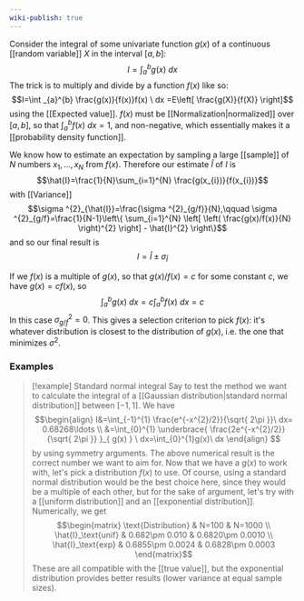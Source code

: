 ```yaml
---
wiki-publish: true
---
```

Consider the integral of some univariate function $g(x)$ of a continuous [[random variable]] $X$ in the interval $[a,b]$:
$$I=\int _{a}^{b}g(x) \ dx $$
The trick is to multiply and divide by a function $f(x)$ like so:
$$I=\int _{a}^{b} \frac{g(x)}{f(x)}f(x) \ dx =E\left[ \frac{g(X)}{f(X)} \right]$$
using the [[Expected value]]. $f(x)$ must be [[Normalization|normalized]] over $[a,b]$, so that $\int_{a}^{b}f(x)\ dx=1$, and non-negative, which essentially makes it a [[probability density function]].

We know how to estimate an expectation by sampling a large [[sample]] of $N$ numbers $x_{1},\ldots,x_{N}$ from $f(x)$. Therefore our estimate $\hat{I}$ of $I$ is
$$\hat{I}=\frac{1}{N}\sum_{i=1}^{N} \frac{g(x_{i})}{f(x_{i})}$$
with [[Variance]]
$$\sigma ^{2}_{\hat{I}}=\frac{\sigma ^{2}_{g/f}}{N},\qquad \sigma ^{2}_{g/f}=\frac{1}{N-1}\left\{  \sum_{i=1}^{N} \left[ \left( \frac{g(x)/f(x)}{N} \right)^{2} \right] - \hat{I}^{2}  \right\}$$
and so our final result is
$$I=\hat{I}\pm \sigma_{\hat{I}}$$

If we $f(x)$ is a multiple of $g(x)$, so that $g(x)/f(x)=c$ for some constant $c$, we have $g(x)=cf(x)$, so
$$\int_{a}^{b}g(x)\ dx=c\int _{a}^{b}f(x) \ dx =c$$
In this case $\sigma ^{2}_{g/f}=0$. This gives a selection criterion to pick $f(x)$: it's whatever distribution is closest to the distribution of $g(x)$, i.e. the one that minimizes $\sigma ^{2}$.
### Examples
> [!example] Standard normal integral
> Say to test the method we want to calculate the integral of a [[Gaussian distribution|standard normal distribution]] between $[-1,1]$. We have
> $$\begin{align}
> I&=\int_{-1}^{1} \frac{e^{-x^{2}/2}}{\sqrt{ 2\pi }}\ dx= 0.68268\ldots \\
> &=\int_{0}^{1} \underbrace{ \frac{2e^{-x^{2}/2}}{\sqrt{ 2\pi }} }_{ g(x) } \ dx=\int_{0}^{1}g(x)\ dx
> \end{align}
> $$
> by using symmetry arguments. The above numerical result is the correct number we want to aim for. Now that we have a $g(x)$ to work with, let's pick a distribution $f(x)$ to use. Of course, using a standard normal distribution would be the best choice here, since they would be a multiple of each other, but for the sake of argument, let's try with a [[uniform distribution]] and an [[exponential distribution]]. Numerically, we get
> $$\begin{matrix}
 \text{Distribution} & N=100 & N=1000 \\
> \hat{I}_\text{unif} & 0.682\pm 0.010 & 0.6820\pm 0.0010 \\
> \hat{I}_\text{exp} & 0.6855\pm 0.0024 & 0.6828\pm 0.0003
> \end{matrix}$$
> These are all compatible with the [[true value]], but the exponential distribution provides better results (lower variance at equal sample sizes).
